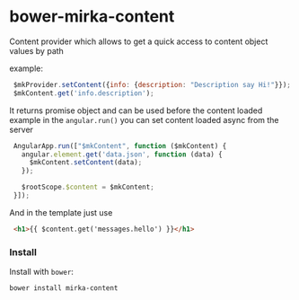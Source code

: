 # bower-mirka-content

Content provider which allows to get a quick access to content object values by path

example:

```javascript
 $mkProvider.setContent({info: {description: "Description say Hi!"}});
 $mkContent.get('info.description');
```

It returns promise object and can be used before the content loaded
example in the `angular.run()` you can set content loaded async from the server

```javascript
 AngularApp.run(["$mkContent", function ($mkContent) {
   angular.element.get('data.json', function (data) {
     $mkContent.setContent(data);
   });

   $rootScope.$content = $mkContent;
 }]);
```

And in the template just use

```html
 <h1>{{ $content.get('messages.hello') }}</h1>
```

### Install

Install with `bower`:

```shell
bower install mirka-content
```